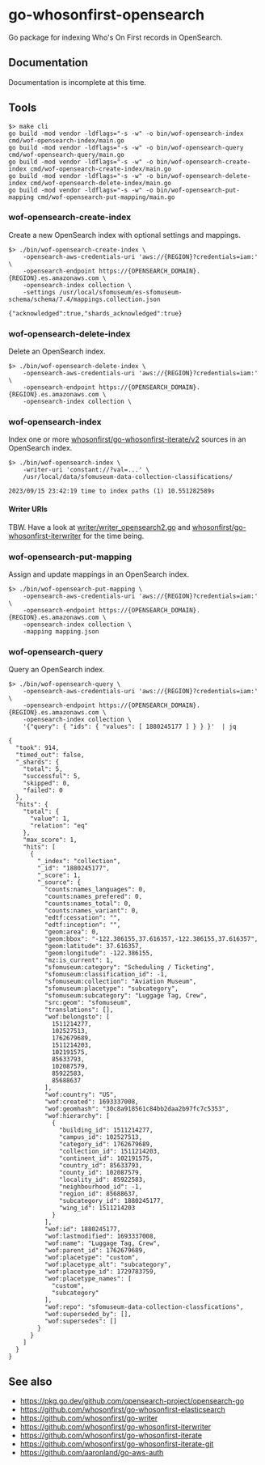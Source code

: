 # go-whosonfirst-opensearch

Go package for indexing Who's On First records in OpenSearch.

## Documentation

Documentation is incomplete at this time.

## Tools

```
$> make cli
go build -mod vendor -ldflags="-s -w" -o bin/wof-opensearch-index cmd/wof-opensearch-index/main.go
go build -mod vendor -ldflags="-s -w" -o bin/wof-opensearch-query cmd/wof-opensearch-query/main.go
go build -mod vendor -ldflags="-s -w" -o bin/wof-opensearch-create-index cmd/wof-opensearch-create-index/main.go
go build -mod vendor -ldflags="-s -w" -o bin/wof-opensearch-delete-index cmd/wof-opensearch-delete-index/main.go
go build -mod vendor -ldflags="-s -w" -o bin/wof-opensearch-put-mapping cmd/wof-opensearch-put-mapping/main.go
```

### wof-opensearch-create-index

Create a new OpenSearch index with optional settings and mappings.

```
$> ./bin/wof-opensearch-create-index \
	-opensearch-aws-credentials-uri 'aws://{REGION}?credentials=iam:' \
	-opensearch-endpoint https://{OPENSEARCH_DOMAIN}.{REGION}.es.amazonaws.com \
	-opensearch-index collection \
	-settings /usr/local/sfomuseum/es-sfomuseum-schema/schema/7.4/mappings.collection.json

{"acknowledged":true,"shards_acknowledged":true}
```

### wof-opensearch-delete-index

Delete an OpenSearch index.

```
$> ./bin/wof-opensearch-delete-index \
	-opensearch-aws-credentials-uri 'aws://{REGION}?credentials=iam:' \
	-opensearch-endpoint https://{OPENSEARCH_DOMAIN}.{REGION}.es.amazonaws.com \
	-opensearch-index collection \
```

### wof-opensearch-index

Index one or more [whosonfirst/go-whosonfirst-iterate/v2](https://github.com/whosonfirst/go-whosonfirst-iterate) sources in an OpenSearch index.

```
$> ./bin/wof-opensearch-index \
	-writer-uri 'constant://?val=...' \
	/usr/local/data/sfomuseum-data-collection-classifications/
	
2023/09/15 23:42:19 time to index paths (1) 10.551282589s
```

#### Writer URIs

TBW. Have a look at [writer/writer_opensearch2.go](writer/writer_opensearch2.go) and [whosonfirst/go-whosonfirst-iterwriter](https://github.com/whosonfirst/go-whosonfirst-iterwriter) for the time being.

### wof-opensearch-put-mapping

Assign and update mappings in an OpenSearch index.

```
$> ./bin/wof-opensearch-put-mapping \
	-opensearch-aws-credentials-uri 'aws://{REGION}?credentials=iam:' \
	-opensearch-endpoint https://{OPENSEARCH_DOMAIN}.{REGION}.es.amazonaws.com \
	-opensearch-index collection \
	-mapping mapping.json
```

### wof-opensearch-query

Query an OpenSearch index.

```
$> ./bin/wof-opensearch-query \
	-opensearch-aws-credentials-uri 'aws://{REGION}?credentials=iam:' \
	-opensearch-endpoint https://{OPENSEARCH_DOMAIN}.{REGION}.es.amazonaws.com \
	-opensearch-index collection \
	'{"query": { "ids": { "values": [ 1880245177 ] } } }'  | jq
	
{
  "took": 914,
  "timed_out": false,
  "_shards": {
    "total": 5,
    "successful": 5,
    "skipped": 0,
    "failed": 0
  },
  "hits": {
    "total": {
      "value": 1,
      "relation": "eq"
    },
    "max_score": 1,
    "hits": [
      {
        "_index": "collection",
        "_id": "1880245177",
        "_score": 1,
        "_source": {
          "counts:names_languages": 0,
          "counts:names_prefered": 0,
          "counts:names_total": 0,
          "counts:names_variant": 0,
          "edtf:cessation": "",
          "edtf:inception": "",
          "geom:area": 0,
          "geom:bbox": "-122.386155,37.616357,-122.386155,37.616357",
          "geom:latitude": 37.616357,
          "geom:longitude": -122.386155,
          "mz:is_current": 1,
          "sfomuseum:category": "Scheduling / Ticketing",
          "sfomuseum:classification_id": -1,
          "sfomuseum:collection": "Aviation Museum",
          "sfomuseum:placetype": "subcategory",
          "sfomuseum:subcategory": "Luggage Tag, Crew",
          "src:geom": "sfomuseum",
          "translations": [],
          "wof:belongsto": [
            1511214277,
            102527513,
            1762679689,
            1511214203,
            102191575,
            85633793,
            102087579,
            85922583,
            85688637
          ],
          "wof:country": "US",
          "wof:created": 1693337008,
          "wof:geomhash": "30c8a918561c84bb2daa2b97fc7c5353",
          "wof:hierarchy": [
            {
              "building_id": 1511214277,
              "campus_id": 102527513,
              "category_id": 1762679689,
              "collection_id": 1511214203,
              "continent_id": 102191575,
              "country_id": 85633793,
              "county_id": 102087579,
              "locality_id": 85922583,
              "neighbourhood_id": -1,
              "region_id": 85688637,
              "subcategory_id": 1880245177,
              "wing_id": 1511214203
            }
          ],
          "wof:id": 1880245177,
          "wof:lastmodified": 1693337008,
          "wof:name": "Luggage Tag, Crew",
          "wof:parent_id": 1762679689,
          "wof:placetype": "custom",
          "wof:placetype_alt": "subcategory",
          "wof:placetype_id": 1729783759,
          "wof:placetype_names": [
            "custom",
            "subcategory"
          ],
          "wof:repo": "sfomuseum-data-collection-classfications",
          "wof:superseded_by": [],
          "wof:supersedes": []
        }
      }
    ]
  }
}
```

## See also

* https://pkg.go.dev/github.com/opensearch-project/opensearch-go
* https://github.com/whosonfirst/go-whosonfirst-elasticsearch
* https://github.com/whosonfirst/go-writer
* https://github.com/whosonfirst/go-whosonfirst-iterwriter
* https://github.com/whosonfirst/go-whosonfirst-iterate
* https://github.com/whosonfirst/go-whosonfirst-iterate-git
* https://github.com/aaronland/go-aws-auth